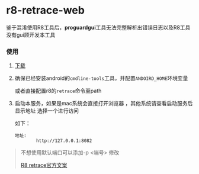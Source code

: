 # r8-retrace-web

鉴于混淆使用R8工具后，**proguardgui**工具无法完整解析出错误日志以及R8工具没有gui顾开发本工具

### 使用

1. [下载](https://github.com/Android-Mainli/r8-retrace-web/releases)

2. 确保已经安装android的`cmdline-tools`工具，并配置`ANDOIRD_HOME`环境变量

   或者直接配置r8的`retrace`命令至path

3. 启动本服务，如果是mac系统会直接打开浏览器 ，其他系统请查看启动服务后显示地址 选择一个进行访问

   如下：

   ```log
   地址:
           http://127.0.0.1:8082
   ```



> 不想使用默认端口可以添加-p <端号> 修改
>
> [R8 retrace官方文案](https://developer.android.google.cn/studio/command-line/retrace?hl=zh_cn)
